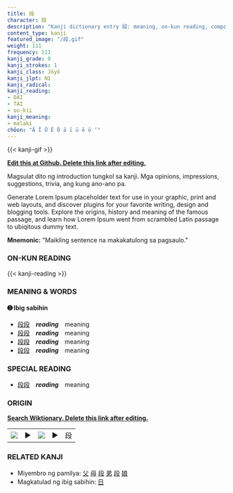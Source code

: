 ```yaml
---
title: 段
character: 段
description: "Kanji dictionary entry 段: meaning, on-kun reading, compounds, origin, related kanji"
content_type: kanji
featured_image: "/段.gif"
weight: 111
frequency: 111
kanji_grade: 9
kanji_strokes: 1
kanji_class: Jōyō
kanji_jlpt: N1
kanji_radical: 
kanji_reading: 
- DAI
- TAI
- oo-kii
kanji_meaning:
- malaki
chōon: "Ā Ī Ū Ē Ō ā ī ū ē ō ’"
---
```

[//]: # (Don't edit the line below. Kanji animated GIF code is automatically generated.)
{{< kanji-gif >}}

[//]: # (Edit below this line.)

**[Edit this at Github. Delete this link after editing.](https://github.com/tim0g/tim/tree/main/content/kanji/段/index.md)**

Magsulat dito ng introduction tungkol sa kanji. Mga opinions, impressions, suggestions, trivia, ang kung ano-ano pa.

Generate Lorem Ipsum placeholder text for use in your graphic, print and web layouts, and discover plugins for your favorite writing, design and blogging tools. Explore the origins, history and meaning of the famous passage, and learn how Lorem Ipsum went from scrambled Latin passage to ubiqitous dummy text.
 
**Mnemonic:** "Maikling sentence na makakatulong sa pagsaulo."

### ON-KUN READING

[//]: # (Don't edit the line below. ON-KUN READING code is automatically generated.)
{{< kanji-reading >}}

### MEANING & WORDS

#### ➊ **Ibig sabihin**
  - [段](../段)[段](../段)　***reading***　meaning
  - [段](../段)[段](../段)　***reading***　meaning
  - [段](../段)[段](../段)　***reading***　meaning
  - [段](../段)[段](../段)　***reading***　meaning

### SPECIAL READING
  - [段](../段)[段](../段)　***reading***　meaning

### ORIGIN

**[Search Wiktionary. Delete this link after editing.](https://wiktionary.org/wiki/段)**
<table class="kanji-table"><tr><td>
<img src="60px-段-bronze.svg.png">
</td><td>▶</td><td>
<img src="60px-段-oracle.svg.png">
</td><td>▶</td>
<td class="kanji-origin">段</td>
</tr></table>

### RELATED KANJI
- Miyembro ng pamilya: [父](../父) [母](../母) [段](../段) [弟](../弟) [段](../段) [娘](../娘)
- Magkatulad ng ibig sabihin: [日](../日)
